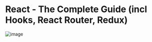 # React - The Complete Guide (incl Hooks, React Router, Redux)
![image](https://user-images.githubusercontent.com/103274587/186238090-9eb13990-b3a7-4c56-b9e6-ad4303d35d59.png)
